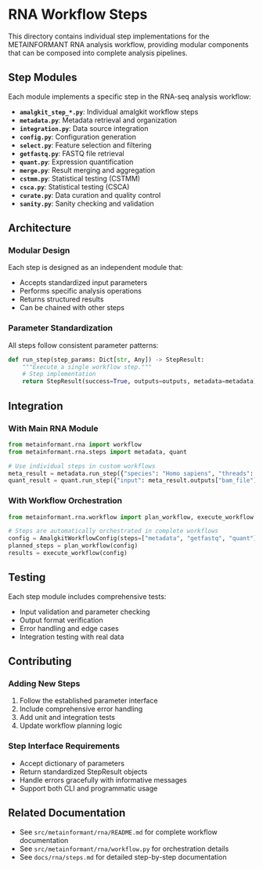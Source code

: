 # RNA Workflow Steps

This directory contains individual step implementations for the METAINFORMANT RNA analysis workflow, providing modular components that can be composed into complete analysis pipelines.

## Step Modules

Each module implements a specific step in the RNA-seq analysis workflow:

- **`amalgkit_step_*.py`**: Individual amalgkit workflow steps
- **`metadata.py`**: Metadata retrieval and organization
- **`integration.py`**: Data source integration
- **`config.py`**: Configuration generation
- **`select.py`**: Feature selection and filtering
- **`getfastq.py`**: FASTQ file retrieval
- **`quant.py`**: Expression quantification
- **`merge.py`**: Result merging and aggregation
- **`cstmm.py`**: Statistical testing (CSTMM)
- **`csca.py`**: Statistical testing (CSCA)
- **`curate.py`**: Data curation and quality control
- **`sanity.py`**: Sanity checking and validation

## Architecture

### Modular Design
Each step is designed as an independent module that:
- Accepts standardized input parameters
- Performs specific analysis operations
- Returns structured results
- Can be chained with other steps

### Parameter Standardization
All steps follow consistent parameter patterns:
```python
def run_step(step_params: Dict[str, Any]) -> StepResult:
    """Execute a single workflow step."""
    # Step implementation
    return StepResult(success=True, outputs=outputs, metadata=metadata)
```

## Integration

### With Main RNA Module
```python
from metainformant.rna import workflow
from metainformant.rna.steps import metadata, quant

# Use individual steps in custom workflows
meta_result = metadata.run_step({"species": "Homo sapiens", "threads": 4})
quant_result = quant.run_step({"input": meta_result.outputs["bam_file"]})
```

### With Workflow Orchestration
```python
from metainformant.rna.workflow import plan_workflow, execute_workflow

# Steps are automatically orchestrated in complete workflows
config = AmalgkitWorkflowConfig(steps=["metadata", "getfastq", "quant"])
planned_steps = plan_workflow(config)
results = execute_workflow(config)
```

## Testing

Each step module includes comprehensive tests:
- Input validation and parameter checking
- Output format verification
- Error handling and edge cases
- Integration testing with real data

## Contributing

### Adding New Steps
1. Follow the established parameter interface
2. Include comprehensive error handling
3. Add unit and integration tests
4. Update workflow planning logic

### Step Interface Requirements
- Accept dictionary of parameters
- Return standardized StepResult objects
- Handle errors gracefully with informative messages
- Support both CLI and programmatic usage

## Related Documentation

- See `src/metainformant/rna/README.md` for complete workflow documentation
- See `src/metainformant/rna/workflow.py` for orchestration details
- See `docs/rna/steps.md` for detailed step-by-step documentation
